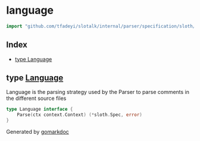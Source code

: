 <!-- Code generated by gomarkdoc. DO NOT EDIT -->

# language

```go
import "github.com/tfadeyi/slotalk/internal/parser/specification/sloth/language"
```

## Index

- [type Language](<#type-language>)


## type [Language](<https://github.com/tfadeyi/sloth-simple-comments/blob/main/internal/parser/specification/sloth/language/language.go#L10-L12>)

Language is the parsing strategy used by the Parser to parse comments in the different source files

```go
type Language interface {
    Parse(ctx context.Context) (*sloth.Spec, error)
}
```



Generated by [gomarkdoc](<https://github.com/princjef/gomarkdoc>)
